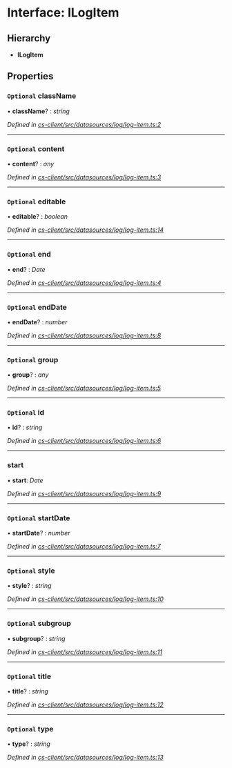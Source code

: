 # Interface: ILogItem

## Hierarchy

* **ILogItem**

## Properties

### `Optional` className

• **className**? : *string*

*Defined in [cs-client/src/datasources/log/log-item.ts:2](https://github.com/RichardHovenkamp/csnext/blob/eefa977/packages/cs-client/src/datasources/log/log-item.ts#L2)*

___

### `Optional` content

• **content**? : *any*

*Defined in [cs-client/src/datasources/log/log-item.ts:3](https://github.com/RichardHovenkamp/csnext/blob/eefa977/packages/cs-client/src/datasources/log/log-item.ts#L3)*

___

### `Optional` editable

• **editable**? : *boolean*

*Defined in [cs-client/src/datasources/log/log-item.ts:14](https://github.com/RichardHovenkamp/csnext/blob/eefa977/packages/cs-client/src/datasources/log/log-item.ts#L14)*

___

### `Optional` end

• **end**? : *Date*

*Defined in [cs-client/src/datasources/log/log-item.ts:4](https://github.com/RichardHovenkamp/csnext/blob/eefa977/packages/cs-client/src/datasources/log/log-item.ts#L4)*

___

### `Optional` endDate

• **endDate**? : *number*

*Defined in [cs-client/src/datasources/log/log-item.ts:8](https://github.com/RichardHovenkamp/csnext/blob/eefa977/packages/cs-client/src/datasources/log/log-item.ts#L8)*

___

### `Optional` group

• **group**? : *any*

*Defined in [cs-client/src/datasources/log/log-item.ts:5](https://github.com/RichardHovenkamp/csnext/blob/eefa977/packages/cs-client/src/datasources/log/log-item.ts#L5)*

___

### `Optional` id

• **id**? : *string*

*Defined in [cs-client/src/datasources/log/log-item.ts:6](https://github.com/RichardHovenkamp/csnext/blob/eefa977/packages/cs-client/src/datasources/log/log-item.ts#L6)*

___

###  start

• **start**: *Date*

*Defined in [cs-client/src/datasources/log/log-item.ts:9](https://github.com/RichardHovenkamp/csnext/blob/eefa977/packages/cs-client/src/datasources/log/log-item.ts#L9)*

___

### `Optional` startDate

• **startDate**? : *number*

*Defined in [cs-client/src/datasources/log/log-item.ts:7](https://github.com/RichardHovenkamp/csnext/blob/eefa977/packages/cs-client/src/datasources/log/log-item.ts#L7)*

___

### `Optional` style

• **style**? : *string*

*Defined in [cs-client/src/datasources/log/log-item.ts:10](https://github.com/RichardHovenkamp/csnext/blob/eefa977/packages/cs-client/src/datasources/log/log-item.ts#L10)*

___

### `Optional` subgroup

• **subgroup**? : *string*

*Defined in [cs-client/src/datasources/log/log-item.ts:11](https://github.com/RichardHovenkamp/csnext/blob/eefa977/packages/cs-client/src/datasources/log/log-item.ts#L11)*

___

### `Optional` title

• **title**? : *string*

*Defined in [cs-client/src/datasources/log/log-item.ts:12](https://github.com/RichardHovenkamp/csnext/blob/eefa977/packages/cs-client/src/datasources/log/log-item.ts#L12)*

___

### `Optional` type

• **type**? : *string*

*Defined in [cs-client/src/datasources/log/log-item.ts:13](https://github.com/RichardHovenkamp/csnext/blob/eefa977/packages/cs-client/src/datasources/log/log-item.ts#L13)*
